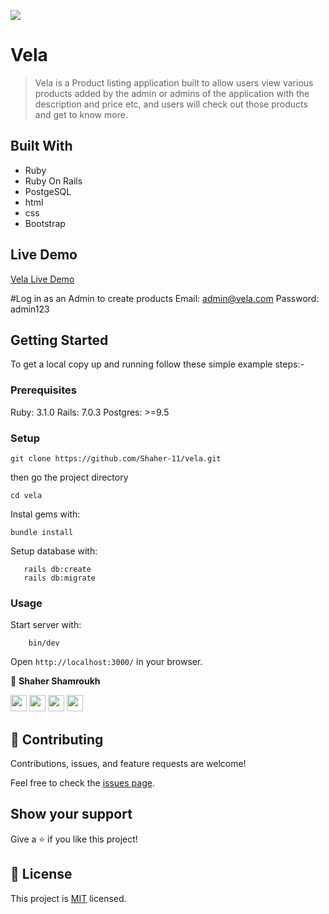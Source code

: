 ![](https://img.shields.io/badge/Vela-blueviolet)

# Vela

> Vela is a Product listing application built to  allow users view various  products added by the admin or admins of the application with the description and price etc, and users will check out those products and get to know more.
> 


## Built With

- Ruby
- Ruby On Rails
- PostgeSQL
- html 
- css
- Bootstrap


## Live Demo

[Vela Live Demo](https://vellaa.herokuapp.com/)

#Log in as an Admin to create products
Email: admin@vela.com
Password: admin123

## Getting Started


To get a local copy up and running follow these simple example steps:-

### Prerequisites

Ruby: 3.1.0
Rails: 7.0.3
Postgres: >=9.5

### Setup

```
git clone https://github.com/Shaher-11/vela.git

```
then go the project directory

```
cd vela
```

Instal gems with:

```
bundle install
```

Setup database with:

```
   rails db:create
   rails db:migrate
```

### Usage

Start server with:

```
    bin/dev
```

Open `http://localhost:3000/` in your browser.


👤 **Shaher Shamroukh**
 
[<code><img height="26" src="https://cdn.iconscout.com/icon/free/png-256/github-153-675523.png"></code>](https://github.com/Shaher-11)
[<code><img height="26" src="https://upload.wikimedia.org/wikipedia/sco/thumb/9/9f/Twitter_bird_logo_2012.svg/1200px-Twitter_bird_logo_2012.svg.png"></code>](https://twitter.com/ShaherShamroukh/)
[<code><img height="26" src="https://upload.wikimedia.org/wikipedia/commons/thumb/c/c9/Linkedin.svg/1200px-Linkedin.svg.png"></code>](https://www.linkedin.com/in/shaher-shamroukh/)
 <a href="mailto:shahershamroukh@gmail.com?subject=Hey Shaher!"><img height="26" src="https://cdn.worldvectorlogo.com/logos/official-gmail-icon-2020-.svg"></a>
 

## 🤝 Contributing

Contributions, issues, and feature requests are welcome!

Feel free to check the [issues page](https://github.com/Shaher-11/trustyou/issues).

## Show your support

Give a ⭐️ if you like this project!

## 📝 License

This project is [MIT](../LICENSE) licensed.
